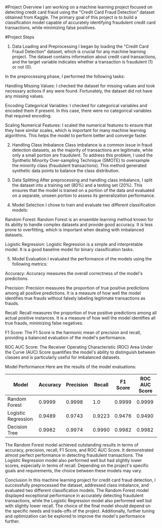 #Project Overview
I am working on a machine learning project focused on detecting credit card fraud using the "Credit Card Fraud Detection" dataset obtained from Kaggle. The primary goal of this project is to build a classification model capable of accurately identifying fraudulent credit card transactions, while minimizing false positives.

#Project Steps
1. Data Loading and Preprocessing
I began by loading the "Credit Card Fraud Detection" dataset, which is crucial for any machine learning project. The dataset contains information about credit card transactions, and the target variable indicates whether a transaction is fraudulent (1) or not (0).

In the preprocessing phase, I performed the following tasks:

Handling Missing Values: I checked the dataset for missing values and took necessary actions if any were found. Fortunately, the dataset did not have any missing values.

Encoding Categorical Variables: I checked for categorical variables and encoded them if present. In this case, there were no categorical variables that required encoding.

Scaling Numerical Features: I scaled the numerical features to ensure that they have similar scales, which is important for many machine learning algorithms. This helps the model to perform better and converge faster.

2. Handling Class Imbalance
Class imbalance is a common issue in fraud detection datasets, as the majority of transactions are legitimate, while only a small portion are fraudulent. To address this problem, I used the Synthetic Minority Over-sampling Technique (SMOTE) to oversample the minority class (fraudulent transactions). This method generated synthetic data points to balance the class distribution.

3. Data Splitting
After preprocessing and handling class imbalance, I split the dataset into a training set (80%) and a testing set (20%). This ensures that the model is trained on a portion of the data and evaluated on a separate, unseen portion to assess its generalization performance.

4. Model Selection
I chose to train and evaluate two different classification models:

Random Forest: Random Forest is an ensemble learning method known for its ability to handle complex datasets and provide good accuracy. It is less prone to overfitting, which is important when dealing with imbalanced datasets.

Logistic Regression: Logistic Regression is a simple and interpretable model. It is a good baseline model for binary classification tasks.

5. Model Evaluation
I evaluated the performance of the models using the following metrics:

Accuracy: Accuracy measures the overall correctness of the model's predictions.

Precision: Precision measures the proportion of true positive predictions among all positive predictions. It is a measure of how well the model identifies true frauds without falsely labeling legitimate transactions as frauds.

Recall: Recall measures the proportion of true positive predictions among all actual positive instances. It is a measure of how well the model identifies all true frauds, minimizing false negatives.

F1 Score: The F1 Score is the harmonic mean of precision and recall, providing a balanced evaluation of the model's performance.

ROC AUC Score: The Receiver Operating Characteristic (ROC) Area Under the Curve (AUC) Score quantifies the model's ability to distinguish between classes and is particularly useful for imbalanced datasets.

Model Performance
Here are the results of the model evaluations:

| **Model**           | **Accuracy** | **Precision** | **Recall** | **F1 Score** | **ROC AUC Score** |
|---------------------|--------------|---------------|------------|--------------|-------------------|
| Random Forest       | 0.9999       | 0.9998        | 1.0        | 0.9999       | 0.9999            |
| Logistic Regression | 0.9489       | 0.9743        | 0.9223     | 0.9476       | 0.9490            |
| Decision Tree       | 0.9982       | 0.9974        | 0.9990     | 0.9982       | 0.9982            |

The Random Forest model achieved outstanding results in terms of accuracy, precision, recall, F1 Score, and ROC AUC Score. It demonstrated almost perfect performance in detecting fraudulent transactions. The Logistic Regression model also performed well but had slightly lower scores, especially in terms of recall. Depending on the project's specific goals and requirements, the choice between these models may vary.

Conclusion
In this machine learning project for credit card fraud detection, I successfully preprocessed the dataset, addressed class imbalance, and evaluated two different classification models. The Random Forest model displayed exceptional performance in accurately detecting fraudulent transactions, while the Logistic Regression model also performed well but with slightly lower recall. The choice of the final model should depend on the specific needs and trade-offs of the project. Additionally, further tuning and optimization can be explored to improve the model's performance further.
